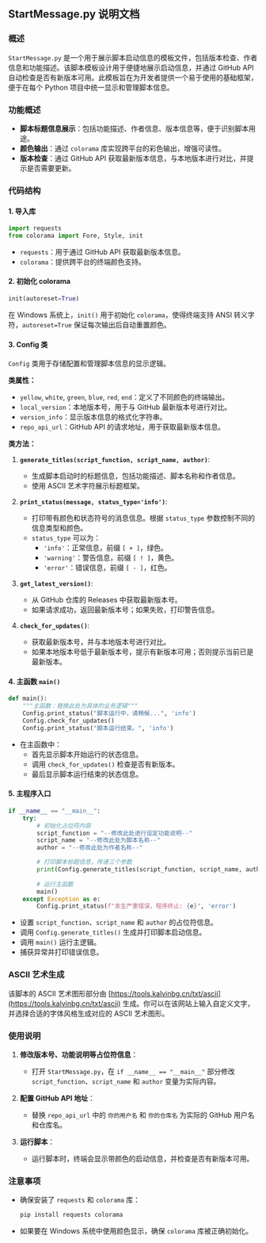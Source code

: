 ## StartMessage.py 说明文档

### 概述
`StartMessage.py` 是一个用于展示脚本启动信息的模板文件，包括版本检查、作者信息和功能描述。该脚本模板设计用于便捷地展示启动信息，并通过 GitHub API 自动检查是否有新版本可用。此模板旨在为开发者提供一个易于使用的基础框架，便于在每个 Python 项目中统一显示和管理脚本信息。

### 功能概述
- **脚本标题信息展示**：包括功能描述、作者信息、版本信息等，便于识别脚本用途。
- **颜色输出**：通过 `colorama` 库实现跨平台的彩色输出，增强可读性。
- **版本检查**：通过 GitHub API 获取最新版本信息，与本地版本进行对比，并提示是否需要更新。

### 代码结构

#### 1. 导入库
```python
import requests
from colorama import Fore, Style, init
```
- `requests`：用于通过 GitHub API 获取最新版本信息。
- `colorama`：提供跨平台的终端颜色支持。

#### 2. 初始化 colorama
```python
init(autoreset=True)
```
在 Windows 系统上，`init()` 用于初始化 `colorama`，使得终端支持 ANSI 转义字符，`autoreset=True` 保证每次输出后自动重置颜色。

#### 3. Config 类
`Config` 类用于存储配置和管理脚本信息的显示逻辑。

**类属性：**
- `yellow`, `white`, `green`, `blue`, `red`, `end`：定义了不同颜色的终端输出。
- `local_version`：本地版本号，用于与 GitHub 最新版本号进行对比。
- `version_info`：显示版本信息的格式化字符串。
- `repo_api_url`：GitHub API 的请求地址，用于获取最新版本信息。

**类方法：**

1. **`generate_titles(script_function, script_name, author)`**:
    - 生成脚本启动时的标题信息，包括功能描述、脚本名称和作者信息。
    - 使用 ASCII 艺术字符展示标题框架。

2. **`print_status(message, status_type='info')`**:
    - 打印带有颜色和状态符号的消息信息。根据 `status_type` 参数控制不同的信息类型和颜色。
    - `status_type` 可以为：
        - `'info'`：正常信息，前缀 `[ + ]`，绿色。
        - `'warning'`：警告信息，前缀 `[ ! ]`，黄色。
        - `'error'`：错误信息，前缀 `[ - ]`，红色。

3. **`get_latest_version()`**:
    - 从 GitHub 仓库的 Releases 中获取最新版本号。
    - 如果请求成功，返回最新版本号；如果失败，打印警告信息。

4. **`check_for_updates()`**:
    - 获取最新版本号，并与本地版本号进行对比。
    - 如果本地版本号低于最新版本号，提示有新版本可用；否则提示当前已是最新版本。

#### 4. 主函数 `main()`
```python
def main():
    """主函数：替换此处为具体的业务逻辑"""
    Config.print_status("脚本运行中，请稍候...", 'info')
    Config.check_for_updates()
    Config.print_status("脚本运行结束。", 'info')
```
- 在主函数中：
    - 首先显示脚本开始运行的状态信息。
    - 调用 `check_for_updates()` 检查是否有新版本。
    - 最后显示脚本运行结束的状态信息。

#### 5. 主程序入口
```python
if __name__ == "__main__":
    try:
        # 初始化占位符内容
        script_function = "--修改此处进行设定功能说明--"
        script_name = "--修改此处为脚本名称--"
        author = "--修改此处为作者名称--"

        # 打印脚本标题信息，传递三个参数
        print(Config.generate_titles(script_function, script_name, author))
        
        # 运行主函数
        main()
    except Exception as e:
        Config.print_status(f"发生严重错误，程序终止: {e}", 'error')
```
- 设置 `script_function`、`script_name` 和 `author` 的占位符信息。
- 调用 `Config.generate_titles()` 生成并打印脚本启动信息。
- 调用 `main()` 运行主逻辑。
- 捕获异常并打印错误信息。

### ASCII 艺术生成
该脚本的 ASCII 艺术图形部分由 [https://tools.kalvinbg.cn/txt/ascii](https://tools.kalvinbg.cn/txt/ascii) 生成。你可以在该网站上输入自定义文字，并选择合适的字体风格生成对应的 ASCII 艺术图形。

### 使用说明
1. **修改版本号、功能说明等占位符信息**：
   - 打开 `StartMessage.py`，在 `if __name__ == "__main__"` 部分修改 `script_function`、`script_name` 和 `author` 变量为实际内容。

2. **配置 GitHub API 地址**：
   - 替换 `repo_api_url` 中的 `你的用户名` 和 `你的仓库名` 为实际的 GitHub 用户名和仓库名。

3. **运行脚本**：
   - 运行脚本时，终端会显示带颜色的启动信息，并检查是否有新版本可用。

### 注意事项
- 确保安装了 `requests` 和 `colorama` 库：
    ```bash
    pip install requests colorama
    ```
- 如果要在 Windows 系统中使用颜色显示，确保 `colorama` 库被正确初始化。
